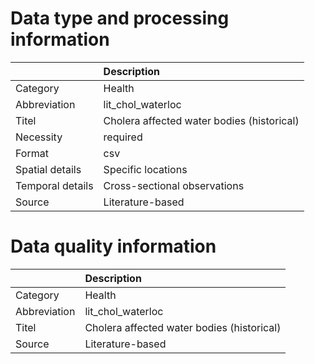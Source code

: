 # Data type and processing information 
|                  | Description                                |
|:-----------------|:-------------------------------------------|
| Category         | Health                                     |
| Abbreviation     | lit_chol_waterloc                          |
| Titel            | Cholera affected water bodies (historical) |
| Necessity        | required                                   |
| Format           | csv                                        |
| Spatial details  | Specific locations                         |
| Temporal details | Cross-sectional observations               |
| Source           | Literature-based                           |
# Data quality information 
|              | Description                                |
|:-------------|:-------------------------------------------|
| Category     | Health                                     |
| Abbreviation | lit_chol_waterloc                          |
| Titel        | Cholera affected water bodies (historical) |
| Source       | Literature-based                           |